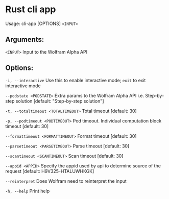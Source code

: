 # Rust cli app

Usage: cli-app [OPTIONS] `<INPUT>`

## Arguments:

  `<INPUT>`  Input to the Wolfram Alpha API

## Options:

`-i, --interactive`                    Use this to enable interactive mode; `exit` to exit interactive mode
  
`--podstate <PODSTATE>`            Extra params to the Wolfram Alpha API i.e. Step-by-step solution [default: "Step-by-step solution"]

`-t, --totaltimeout <TOTALTIMEOUT>`    Total timeout [default: 30]

`-p, --podtimeout <PODTIMEOUT>`        Pod timeout. Individual computation block timeout [default: 30]

`--formattimeout <FORMATTIMEOUT>`  Format timeout [default: 30]
  
`--parsetimeout <PARSETIMEOUT>`    Parse timeout [default: 30]

`--scantimeout <SCANTIMEOUT>`      Scan timeout [default: 30]

`--appid <APPID>`                  Specify the appid used by api to determine source of the request [default: H9V325-HTALUWHKGK]
      
`--reinterpret`                    Does Wolfram need to reinterpret the input
      
`-h, --help`                           Print help
